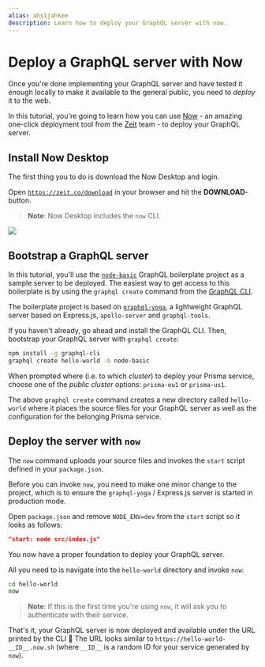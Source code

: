 ```yaml
---
alias: ahs1jahkee
description: Learn how to deploy your GraphQL server with now.
---
```


# Deploy a GraphQL server with Now

Once you're done implementing your GraphQL server and have tested it enough locally to make it available to the general public, you need to _deploy_ it to the web.

In this tutorial, you're going to learn how you can use [Now](https://zeit.co/now) - an amazing one-click deployment tool from the [Zeit](https://zeit.co/) team - to deploy your GraphQL server.

## Install Now Desktop

The first thing you to do is download the Now Desktop and login.

<Instruction>

Open [`https://zeit.co/download`](https://zeit.co/download) in your browser and hit the **DOWNLOAD**-button.

</Instruction>

> **Note**: Now Desktop includes the `now` CLI.

![](https://imgur.com/UpRzQsY.png)

## Bootstrap a GraphQL server

In this tutorial, you'll use the [`node-basic`](https://github.com/graphql-boilerplates/node-graphql-server/tree/master/basic) GraphQL boilerplate project as a sample server to be deployed. The easiest way to get access to this boilerplate is by using the `graphql create` command from the [GraphQL CLI](https://github.com/graphql-cli/graphql-cli/).

The boilerplate project is based on [`graphql-yoga`](https://github.com/graphcool/graphql-yoga/), a lightweight GraphQL server based on Express.js, `apollo-server` and `graphql-tools`.

<Instruction>

If you haven't already, go ahead and install the GraphQL CLI. Then, bootstrap your GraphQL server with `graphql create`:

```sh
npm install -g graphql-cli
graphql create hello-world -b node-basic
```

</Instruction>

<Instruction>

When prompted where (i.e. to which _cluster_) to deploy your Prisma service, choose one of the _public cluster_ options: `prisma-eu1` or `prisma-us1`.

</Instruction>

The above `graphql create` command creates a new directory called `hello-world` where it places the source files for your GraphQL server as well as the configuration for the belonging Prisma service.

## Deploy the server with `now`

The `now` command uploads your source files and invokes the `start` script defined in your `package.json`.

Before you can invoke `now`, you need to make one minor change to the project, which is to ensure the `graphql-yoga` / Express.js server is started in production mode.

<Instruction>

Open `package.json` and remove `NODE_ENV=dev` from the `start` script so it looks as follows:

```json
"start: node src/index.js"
```

</Instruction>

You now have a proper foundation to deploy your GraphQL server.

<Instruction>

All you need to is navigate into the `hello-world` directory and invoke `now`:

```sh
cd hello-world
now
```

</Instruction>

> **Note**: If this is the first time you're using `now`, it will ask you to authenticate with their service.

That's it, your GraphQL server is now deployed and available under the URL printed by the CLI 🎉  The URL looks similar to `https://hello-world-__ID__.now.sh` (where `__ID__` is a random ID for your service generated by `now`).

